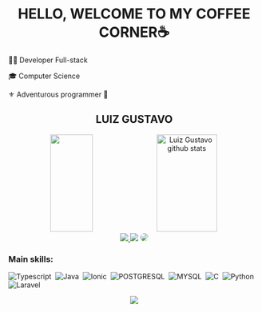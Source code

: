 <h1 align="center">HELLO, WELCOME TO MY COFFEE CORNER☕</h1>

<div></div>

👩‍💻 Developer Full-stack

   
🎓 Computer Science

⚜ Adventurous programmer 🦾
<h2 align="center" textAlign="top">LUIZ GUSTAVO</h2>


<link rel="preconnect" href="https://fonts.googleapis.com">
<link rel="preconnect" href="https://fonts.gstatic.com" crossorigin>
<link href="https://fonts.googleapis.com/css2?family=Nanum+Myeongjo&display=swap" rel="stylesheet">
 <div align="center"> 
  <img width="41%" height="195px" src="https://github-readme-stats.vercel.app/api/top-langs/?username=luiziwasaki&layout=compact&hide_border=true&title_color=1E90FF&text_color=00BFFF&bg_color=0d1117" />


 
  <img width="49%" height="195px" src="https://github-readme-stats.vercel.app/api?username=luiziwasaki&show_icons=true&count_private=true&hide_border=true&title_color=1E90FF&icon_color=00BFFF&text_color=c9d1d9&bg_color=0d1117" alt="Luiz Gustavo github stats" />
  </div>

<div align="center"> 
<a href="https://instagram.com/luiz_iwasaki" target="_blank"><img src="https://img.shields.io/badge/-Instagram-9932CC?style=for-the-badge&logo=instagram&logoColor=white"</a>
<a href = "contato.luizep@gmail.com"> <img src="https://img.shields.io/badge/-Gmail-D14836?style=for-the-badge&logo=gmail&logoColor=white" target="_blank"></a>
<a href="https://www.linkedin.com/in/luiz-gustavo-8w/" target="_blank"><img src="https://img.shields.io/badge/-LinkedIn-%230077B5?style=for-the-badge&logo=linkedin&logoColor=white" style="border-radius: 30px" target="_blank"></a> 
 </div>
<div>
   
</div>
 
 ### Main skills:
![Typescript](https://img.shields.io/badge/TypeScript-007ACC?style=for-the-badge&logo=typescript&logoColor=white)&nbsp;
![Java](https://img.shields.io/badge/Java-ED8B00?style=for-the-badge&logo=openjdk&logoColor=white)&nbsp;
![Ionic](https://img.shields.io/badge/Ionic-3880FF?style=for-the-badge&logo=ionic&logoColor=white)&nbsp;
![POSTGRESQL](https://img.shields.io/badge/PostgreSQL-316192?style=for-the-badge&logo=postgresql&logoColor=white)&nbsp;
![MYSQL](https://img.shields.io/badge/MySQL-00000F?style=for-the-badge&logo=mysql&logoColor=white)&nbsp;
![C](https://img.shields.io/badge/C-00599C?style=for-the-badge&logo=c&logoColor=white)&nbsp;
![Python](https://img.shields.io/badge/Python-FFD43B?style=for-the-badge&logo=python&logoColor=blue)&nbsp;
![Laravel](https://img.shields.io/badge/Laravel-FF2D20?style=for-the-badge&logo=laravel&logoColor=white)&nbsp;

<p align="center">
  <img src="https://github-profile-trophy.vercel.app/?username=luiziwasaki&theme=dracula&row=2&no-bg=true&column=3&margin-w=15&margin-h=15" />
</p>

